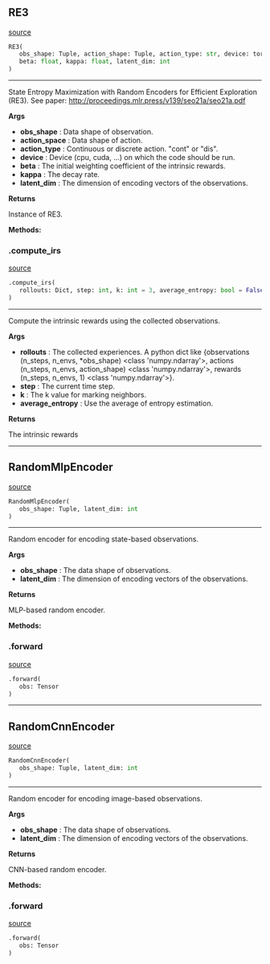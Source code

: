 #


## RE3
[source](https://github.com/RLE-Foundation/Hsuanwu/blob/main/hsuanwu/xplore/reward/re3.py/#L64)
```python 
RE3(
   obs_shape: Tuple, action_shape: Tuple, action_type: str, device: torch.device,
   beta: float, kappa: float, latent_dim: int
)
```


---
State Entropy Maximization with Random Encoders for Efficient Exploration (RE3). 
See paper: http://proceedings.mlr.press/v139/seo21a/seo21a.pdf


**Args**

* **obs_shape**  : Data shape of observation.
* **action_space**  : Data shape of action.
* **action_type**  : Continuous or discrete action. "cont" or "dis".
* **device**  : Device (cpu, cuda, ...) on which the code should be run.
* **beta**  : The initial weighting coefficient of the intrinsic rewards.
* **kappa**  : The decay rate.
* **latent_dim**  : The dimension of encoding vectors of the observations.


**Returns**

Instance of RE3.


**Methods:**


### .compute_irs
[source](https://github.com/RLE-Foundation/Hsuanwu/blob/main/hsuanwu/xplore/reward/re3.py/#L103)
```python
.compute_irs(
   rollouts: Dict, step: int, k: int = 3, average_entropy: bool = False
)
```

---
Compute the intrinsic rewards using the collected observations.


**Args**

* **rollouts**  : The collected experiences. A python dict like 
    {observations (n_steps, n_envs, *obs_shape) <class 'numpy.ndarray'>,
    actions (n_steps, n_envs, action_shape) <class 'numpy.ndarray'>,
    rewards (n_steps, n_envs, 1) <class 'numpy.ndarray'>}.
* **step**  : The current time step.
* **k**  : The k value for marking neighbors.
* **average_entropy**  : Use the average of entropy estimation.


**Returns**

The intrinsic rewards

----


## RandomMlpEncoder
[source](https://github.com/RLE-Foundation/Hsuanwu/blob/main/hsuanwu/xplore/reward/re3.py/#L43)
```python 
RandomMlpEncoder(
   obs_shape: Tuple, latent_dim: int
)
```


---
Random encoder for encoding state-based observations.


**Args**

* **obs_shape**  : The data shape of observations.
* **latent_dim**  : The dimension of encoding vectors of the observations.


**Returns**

MLP-based random encoder.


**Methods:**


### .forward
[source](https://github.com/RLE-Foundation/Hsuanwu/blob/main/hsuanwu/xplore/reward/re3.py/#L60)
```python
.forward(
   obs: Tensor
)
```


----


## RandomCnnEncoder
[source](https://github.com/RLE-Foundation/Hsuanwu/blob/main/hsuanwu/xplore/reward/re3.py/#L10)
```python 
RandomCnnEncoder(
   obs_shape: Tuple, latent_dim: int
)
```


---
Random encoder for encoding image-based observations.


**Args**

* **obs_shape**  : The data shape of observations.
* **latent_dim**  : The dimension of encoding vectors of the observations.


**Returns**

CNN-based random encoder.


**Methods:**


### .forward
[source](https://github.com/RLE-Foundation/Hsuanwu/blob/main/hsuanwu/xplore/reward/re3.py/#L35)
```python
.forward(
   obs: Tensor
)
```

